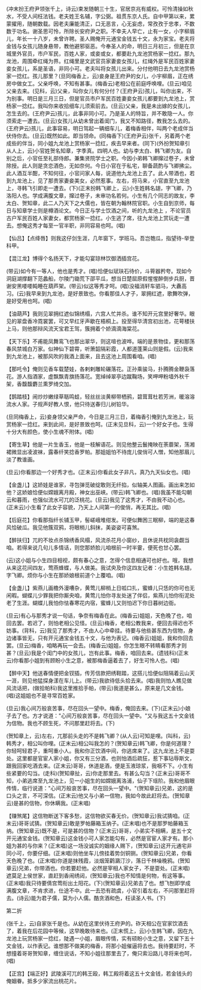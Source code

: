 <!-- { "loadSidebar": true } -->
(冲末扮王府尹领张千上，诗云)束发随朝三十生，官居京兆有威权。可怜清操如秋水，不受人间枉法钱。老夫姓王名辅，字公弼。祖贯东京人氏。自中甲第以来，累蒙擢用，随朝数载。因老夫廉能清正，口无恶言，心无妄虑，常孜孜于忠孝，不数数于功名。谢圣思可怜，所除长安府尹之职。不幸夫人早亡，止有一女，小字柳眉儿，年长一十八岁，未曾许聘。圣人赐俺开元通宝金钱五十文，永为家宝。老夫将金钱与女孩儿随身悬带，教他避邪驱恶。今奉圣人的命，明日三月初三，但是在京城里外官员，市户军民，百姓人家，或妾或女，都要赴九龙池赏杨家一捻红。那九龙池，周围牵红绳为界。红绳里是文武官员家妻妾女孩儿，红绳外是军民百姓家妻妾女孩儿，系是圣语，非同小可。老夫叫将女孩儿出来。分付他明日去九龙池赏杨家一捻红。孩儿那里？(旦同梅香上，云)妾身是王府尹的女儿，小宇柳眉，正在绣房中做女工。父亲呼唤，不知有甚事。(梅香云)老相公在前庭呼唤哩。(旦云)咱见父亲去来。(见科，云)父亲，叫你女儿有何分付？(王府尹云)孩儿，叫你出来，不为别事。明日是三月三日，但是官员市户军民百姓妻妾女孩儿都要到九龙池上，赏杨家一捻红。我叫你来收拾细车儿须索前去。(旦云)父亲，我是未出嫁的女孩儿，怎生去的。(王府尹云)孩儿，此事非同小可。乃是圣人的特旨，并不敢隐一人。你须索走一遭去。(旦云)女孩儿从幼未曾出着闺门，我又不知路径，教我怎么去的。(王府尹云)孩儿，此事容易，明日驾起一辆细车儿，着梅香相伴，叫两个老成伴当伏侍你去。(旦云)既然如此。即当领命。(同梅香下)(王府尹云)张千，另着两个老成些的伴当，同小姐九龙池上赏杨家一捻红，疾去早来者。(同下)(外扮贺知章引从人上，云)小官姓贺名知章，字季真。四明人也。幼与李太白、韩飞卿为友。自别之后，小官任至礼部侍郎。兼集贤院学士之职。今因小弟韩飞卿撺过卷子，未曾除授。此人则是贪恋酒色，无如奈何。今日小官在于私宅，聊备蔬酌与飞卿拂尘。此人酒互半酣，不知何往，小官问家人每，说道他九龙池上去了。此人带酒也，若到九龙池上，见了那贵家妻妾美女，必然惹事。左右，将马来，小官直至九龙池上，寻韩飞引即走一遭去。(下)(正末扮韩飞卿上，云)小生姓韩名翃，字飞卿，乃洛阳人也。学成满腹文章，撺过卷子，未审功名若何。小生有几个同志的故友，李太白、贺知章，此二人乃天下之大儒也，皆在朝为翰林院官职。小生自到京师，每日与知章学士则是樽酒论文。今日正与学士饮酒之间，听的九龙池上
，不论官员古户军民百姓人家妻女，都赏杨家一捻红。小生逃了席，往九龙池上赏玩走一遭去。想俺这秀才每至一官半职，非同容易也呵。(唱)

【仙吕】【点绛唇】则我这仔剑生涯，几年窗下，学班马。吾岂匏瓜，指望待-举登科甲。

【混江龙】博得个名扬天下，才能勾宴琼林饮御洒插宫花。

(带云)如今有一等人，他也是秀才。(唱)恰便似珷玞石待价，斗筲器矜夸。现如今洞庭湖撑翻下范蠡船，尔陵门锄荒下邵平瓜，想当日楚屈原假惺惺醉倒步兵厨，晋谢安黑喽喽盹睡在葫芦架。(带云)似这等秀才呵。(唱)没福消轩车驷马，大纛高习。(云)我早来到九龙池，是好景致也。你看那佳人才子，翠拥红遮，歌舞吹弹，是好受用也呵。(唱)

【油葫芦】我则见翠拥红遮似锦绣榻，六宫人忙并杀。谁不知开元宫里好奢华。眼见的翠盘香冷霓裳罢，可又早红牙声歇在梧桐上。投至得华清宫初出池，花萼楼扶上马，则他那辩风流天宝君王驾，簇拥着个娇滴滴海棠花。

【天下乐】不甫能凤舞鸾飞也那出翠华，则这喧也波哗。端的是景物佳，更和那荡春风禁城白万家。似神仙下碧霄，听箫韶隔彩霞，人都道蓬莱山则是假。(云)我来到九龙池上，被那风吹的我酒上面来，且去这池上周围看咱。(唱)

【那吒令】俺则见香车载楚娃，各剌剌雕轮碾落花。正孙乘骏马，扑腾腾金鞭袅落花。游人指酒家，虚飘飘青旗扬落花。宽绰绰翠亭边蹴鞠场，笑呷呷粉墙外秋千架，香馥馥麝兰熏罗绮交加。

【鹊踏枝】闹炒炒嫩绿草聒鸣蛙，轻丝丝淡黄柳带栖鸦，碧茸茸杜若芳洲，暖溶溶流水人家。子规声好教人恨，他只待送春归儿树铅华。

(旦同梅香上，云)妾身领父亲严命，今日是三月三日，着梅香引俺到九龙池上，玩赏杨家一捻红。来到此间，是好景致也呵。(正末见旦科，云)一个好女子也。生得十分大有颜色，使小生魂不附体。(唱)

【寄生草】他是一片生香玉，他是一枝解语花。则见他整云鬟掩映在荼蘼架，荡湘裙微显出凌波袜，露春纤笑捻香罗帕。那姐姐怕不待庞儿俊俏可人憎，知他那眉儿淡了教谁画。

(旦云)你看那边一个好秀才也。(正末云)你看此女子非凡，真乃九天仙女也。(唱)

【金盏儿】这娇娃是谁家，寻包弹觅破绽敢则无纤掐，似轴美人图画。画出来怎如他？这娇娘恰便似嫦娥离月殿，神女出巫峡。(带云)韩飞卿也。(唱)我虽不能勾朝云和暮雨，也强似流水可兀的泛桃花。(旦云)我见了这秀才，不由我不动心也。(正末云)小生看了此女子容貌，乃天上人间第一的俊俏，再无其比。(唱)

【后庭花】你看那指纤长铺玉甲，髻嵯峨堆绀发。可便似舞困三眠柳，端的是这春风恰破瓜。我见他簇双鸦，将眼梢儿斜抹，美姿姿可喜煞。

【醉扶归】兀的不妆点杀锦绣香风榻，风流杀花月小窗纱，且休说共枕同衾觑当咱。若得来说几句儿多情话，则您那娇脸儿咱根前一时半霎，便死也甘心罢。

(云)这小姐与小生四目相视，颇有春心之意，怎得个信息相通可也好也。哦，我想从来这花间四友，莺燕蜂蝶，与人做美。我试央及你这四友记者：小生姓韩名翃，字飞卿。烦你与小生在那娇娘根前道个上覆咱。(唱)

【金盏儿】紫燕儿画檐外漫嘈杂，黄莺儿柳梢上日呱口扎，蜜蜂儿只恁的你可也无闲暇。蝴蝶儿少罪我把你厮央咱，黄莺儿怕你寻友处迷了伴侣，紫燕儿怕你衔泥处老了生涯。蝴蝶儿我怕你怯春寒花内宿，蜜蜂儿又则怕迟下你日暮树边衙。

(旦云)有心与那秀才说一句话，争奈有梅香在此。(梅香云)姐姐，天色晚了也，咱回去罢。若迟了，则怕老相公见怪。(旦云)梅香，老相公教我来，便回去得迟也不妨事。(背科，云)我见了那秀才，不由人心中牵挂。待要与他些甚东西为信物，身边诸事皆无，只有开元通宝金钱五十文，与他为表记。(梅香云)姐姐，我和你回去罢。(旦云)梅香，咱略再玩一会去。(梅香云)姐姐，你怎生眼不转睛看那秀才则甚？(旦云)我是个闺门中的女孩儿，岂有此事。梅香，咱回去来。(遗钱科)(正末云)你看那小姐到有顾盼小生之意，被那梅香逼着去了，好生可怜人也。(唱)

【醉中天】他送春情便把金钗插，传芳信款把绣鞋踏，这搭儿恰便似阻隔着云山天一涯，则见他猛探身漾在车儿上。(带云)我欲待低头拾去来。(唱)我则怕人瞧见做风流话把，(做拾帕科)我这里推拾手帕，(带云)我道是甚么，原来是几文金钱。(唱)这姐姐也不是寻常百姓家。

(旦云)我心间万般哀苦事，尽在回头一望中。梅香，俺回去来。(下)(正末云)小娘子去了也。方才说道："心间万般哀苦事，尽在回头一望中。"又与我这五十文金钱为信物。我也不顾生死，不问那里赶将去。(下)

(贺知章上，云)左右，兀那前头走的不是韩飞卿？(从人云)可知是哩。(叫科，云)韩秀才，相公叫你哩。(正末云)相公叫我怎的？(贺知章云)韩飞卿，你是何道理？你轻呵轻君子，重呵重小人。我和你正饮酒中间，你逃席来了。这九龙池上不是耍处。这里都是官宦人家小姐，你又有三分酒，也则怕酒后疏狂，惹下事玷辱斯文，跟我回家吃酒去来。(正末云)哥哥，休道是酒，便是玉液琼浆，我咽不下。小生有些紧要的勾当。(走科)(贺知章扯，云)你走那里去。有甚么勾当？(正末云)哥哥不知，小弟逃席至九龙池上，见一小姐生的如嫦娥离洛浦，仙子下瑶阶。我和他眉眼传情，临行说道："心间万般哀苦事，尽在回头一望中。"(贺知章云)兄弟，这的是口头之言，不可深信。(正末云)他又与小弟一信物，我如今故此赶将去。(贺知章云)是甚的信物，你休瞒我。(正末唱)

【赚煞尾】这信物断送下客多愁，这信物欲买春无价。(贺知章云)我试猜咱。(正末云)哥哥试猜。(贺知章云)敢是罗帕藤箱玉纳子。(正末唱)也不是那罗帕藤箱玉纳。(贺知章云)既不是，可是甚的信物？(正末云)哥哥，小弟实不相瞒，是五十文开元通宝金钱。(贺知章云)这金钱小可人家怎能勾有，必然是官宦人家才有。那小姐为甚的与你来？(正末唱)这一场没诚实的姻缘人赐下，(贺知章云)这开元通宅非同小可，你要仔细。(正末唱)则他坐车儿傍挂着势剑铜铡。(贺知章云)兄弟，你看天色晚了也。(正末唱)你道是抹残霞，淡烟笼鹳鸂汀沙，落日千林噪晚鸦。(贺知章云)兄弟，你带酒也。你若要赶他。必然是宰相人家女子，不是耍处。(正末唱)遮莫足上侯世家，直赶到香闹绣闼，(贺知章云)我也不知情是何物，有这等事。(正末唱)我只待要倩宫莺衔出土阳花。(下)(贺知章云)兄弟去了也。想飞刨即学成满腹文章，不肯求进，仕途不中。此一去恐有疏虞，小官引着左右，不问那里赶将去。(诗云)能为君子儒，莫为小人儒。酷贪酒和色，枉读圣人书。(下)

第二折

(张千上，云)自家张千是也。从幼在这里伏待王府尹的。砟天相公在官家饮酒去了，着我在后花园中等候，这早晚敢待来也。(正末慌上，云)小生韩飞卿，因在九龙池上玩赏杨家一捻红，陡遇一小姐，眉眼传情，实有硕盼小生之意，又留下五十文金钱，以作表记。谁想那不做美的梅香，将那小姐催逼将去也。我待要赶时，不想撞着哥哥贺知章，缠住说话，不知小姐往那里去了，俺只索沿路儿寻将来也呵，(唱)

【正宫】【端正好】武陵溪可兀的韩王殴，韩工殿将着这五十文金钱，若金钱头的俺姻眷。抵多少家流出桃花片。

